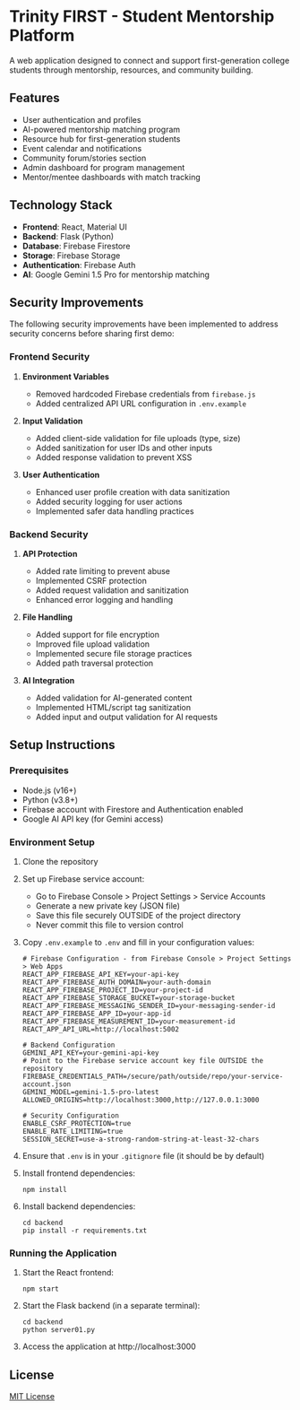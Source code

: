 # Trinity FIRST - Student Mentorship Platform

A web application designed to connect and support first-generation college students through mentorship, resources, and community building.

## Features

- User authentication and profiles
- AI-powered mentorship matching program
- Resource hub for first-generation students
- Event calendar and notifications
- Community forum/stories section
- Admin dashboard for program management
- Mentor/mentee dashboards with match tracking

## Technology Stack

- **Frontend**: React, Material UI
- **Backend**: Flask (Python)
- **Database**: Firebase Firestore
- **Storage**: Firebase Storage
- **Authentication**: Firebase Auth
- **AI**: Google Gemini 1.5 Pro for mentorship matching

## Security Improvements

The following security improvements have been implemented to address security concerns before sharing first demo:

### Frontend Security

1. **Environment Variables**
   - Removed hardcoded Firebase credentials from `firebase.js`
   - Added centralized API URL configuration in `.env.example`

2. **Input Validation**
   - Added client-side validation for file uploads (type, size)
   - Added sanitization for user IDs and other inputs
   - Added response validation to prevent XSS

3. **User Authentication**
   - Enhanced user profile creation with data sanitization
   - Added security logging for user actions 
   - Implemented safer data handling practices

### Backend Security

1. **API Protection**
   - Added rate limiting to prevent abuse
   - Implemented CSRF protection
   - Added request validation and sanitization
   - Enhanced error logging and handling

2. **File Handling**
   - Added support for file encryption
   - Improved file upload validation
   - Implemented secure file storage practices
   - Added path traversal protection

3. **AI Integration**
   - Added validation for AI-generated content
   - Implemented HTML/script tag sanitization
   - Added input and output validation for AI requests

## Setup Instructions

### Prerequisites

- Node.js (v16+)
- Python (v3.8+)
- Firebase account with Firestore and Authentication enabled
- Google AI API key (for Gemini access)

### Environment Setup

1. Clone the repository
2. Set up Firebase service account:
   - Go to Firebase Console > Project Settings > Service Accounts
   - Generate a new private key (JSON file)
   - Save this file securely OUTSIDE of the project directory
   - Never commit this file to version control

3. Copy `.env.example` to `.env` and fill in your configuration values:
   ```
   # Firebase Configuration - from Firebase Console > Project Settings > Web Apps
   REACT_APP_FIREBASE_API_KEY=your-api-key
   REACT_APP_FIREBASE_AUTH_DOMAIN=your-auth-domain
   REACT_APP_FIREBASE_PROJECT_ID=your-project-id
   REACT_APP_FIREBASE_STORAGE_BUCKET=your-storage-bucket
   REACT_APP_FIREBASE_MESSAGING_SENDER_ID=your-messaging-sender-id
   REACT_APP_FIREBASE_APP_ID=your-app-id
   REACT_APP_FIREBASE_MEASUREMENT_ID=your-measurement-id
   REACT_APP_API_URL=http://localhost:5002

   # Backend Configuration
   GEMINI_API_KEY=your-gemini-api-key
   # Point to the Firebase service account key file OUTSIDE the repository
   FIREBASE_CREDENTIALS_PATH=/secure/path/outside/repo/your-service-account.json
   GEMINI_MODEL=gemini-1.5-pro-latest
   ALLOWED_ORIGINS=http://localhost:3000,http://127.0.0.1:3000

   # Security Configuration
   ENABLE_CSRF_PROTECTION=true
   ENABLE_RATE_LIMITING=true
   SESSION_SECRET=use-a-strong-random-string-at-least-32-chars
   ```
   
4. Ensure that `.env` is in your `.gitignore` file (it should be by default)

5. Install frontend dependencies:
   ```
   npm install
   ```

6. Install backend dependencies:
   ```
   cd backend
   pip install -r requirements.txt
   ```

### Running the Application

1. Start the React frontend:
   ```
   npm start
   ```

2. Start the Flask backend (in a separate terminal):
   ```
   cd backend
   python server01.py
   ```

3. Access the application at http://localhost:3000


## License

[MIT License](LICENSE)
